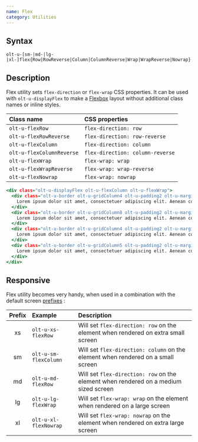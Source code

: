 ```yaml
---
name: Flex
category: Utilities
---
```


## Syntax

`olt-u-[sm-|md-|lg-|xl-]flex{Row|RowReverse|Column|ColumnReverse|Wrap|WrapReverse|Nowrap}`

## Description

Flex utility sets `flex-direction` or `flex-wrap` CSS properties. It can be 
used with `olt-u-displayFlex` to make a 
[Flexbox](https://developer.mozilla.org/en-US/docs/Learn/CSS/CSS_layout/Flexbox)
layout without additional class names or inline styles.

| Class name                | CSS properties                   |
|:--------------------------|:---------------------------------|
| `olt-u-flexRow`           | `flex-direction: row`            |
| `olt-u-flexRowReverse`    | `flex-direction: row-reverse`    |
| `olt-u-flexColumn`        | `flex-direction: column`         |
| `olt-u-flexColumnReverse` | `flex-direction: column-reverse` |
| `olt-u-flexWrap`          | `flex-wrap: wrap`                |
| `olt-u-flexWrapReverse`   | `flex-wrap: wrap-reverse`        |
| `olt-u-flexNowrap`        | `flex-wrap: nowrap`              |

```example.html
<div class="olt-u-displayFlex olt-u-flexColumn olt-u-flexWrap">
  <div class="olt-u-border olt-u-gridColumn4 olt-u-padding2 olt-u-margin2">
    Lorem ipsum dolor sit amet, consectetuer adipiscing elit. Aenean commodo ligula eget dolor. Aenean massa. Cum sociis natoque penatibus et magnis dis parturient montes, nascetur ridiculus mus.
  </div>
  <div class="olt-u-border olt-u-gridColumn8 olt-u-padding2 olt-u-margin2">
    Lorem ipsum dolor sit amet, consectetuer adipiscing elit. Aenean commodo ligula eget dolor. Aenean massa. Cum sociis natoque penatibus et magnis dis parturient montes, nascetur ridiculus mus.
  </div>
  <div class="olt-u-border olt-u-gridColumn4 olt-u-padding2 olt-u-margin2">
    Lorem ipsum dolor sit amet, consectetuer adipiscing elit. Aenean commodo ligula eget dolor. Aenean massa. Cum sociis natoque penatibus et magnis dis parturient montes, nascetur ridiculus mus.
  </div>
  <div class="olt-u-border olt-u-gridColumn5 olt-u-padding2 olt-u-margin2">
    Lorem ipsum dolor sit amet, consectetuer adipiscing elit. Aenean commodo ligula eget dolor. Aenean massa. Cum sociis natoque penatibus et magnis dis parturient montes, nascetur ridiculus mus.
  </div>
</div>
```

## Responsive

Flex utility becomes very handy, when used in a combination with the default 
screen [prefixes](/#screen) :

| Prefix | Example               | Description                                                                          |
|:------:|:----------------------|:-------------------------------------------------------------------------------------|
|     xs | `olt-u-xs-flexRow`    | Will set `flex-direction: row` on the element when rendered on extra small screen    |
|     sm | `olt-u-sm-flexColumn` | Will set `flex-direction: column` on the element when rendered on a small screen     |
|     md | `olt-u-md-flexRow`    | Will set `flex-direction: row` on the element when rendered on a medium sized screen |
|     lg | `olt-u-lg-flexWrap`   | Will set `flex-wrap: wrap` on the element when rendered on a large screen            |
|     xl | `olt-u-xl-flexNowrap` | Will set `flex-wrap: nowrap` on the element when rendered on extra large screen      |

